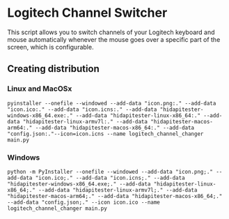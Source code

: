 # Logitech Channel Switcher

This script allows you to switch channels of your Logitech keyboard and mouse automatically whenever the mouse goes over a specific part of the screen, which is configurable.

## Creating distribution

### Linux and MacOSx
```
pyinstaller --onefile --windowed --add-data "icon.png:." --add-data "icon.ico:." --add-data "icon.icns:." --add-data "hidapitester-windows-x86_64.exe:." --add-data "hidapitester-linux-x86_64:." --add-data "hidapitester-linux-armv7l:." --add-data "hidapitester-macos-arm64:." --add-data "hidapitester-macos-x86_64:." --add-data "config.json:."--icon=icon.icns --name logitech_channel_changer main.py
```

### Windows
```
python -m PyInstaller --onefile --windowed --add-data "icon.png;." --add-data "icon.ico;." --add-data "icon.icns;." --add-data "hidapitester-windows-x86_64.exe;." --add-data "hidapitester-linux-x86_64;." --add-data "hidapitester-linux-armv7l;." --add-data "hidapitester-macos-arm64;." --add-data "hidapitester-macos-x86_64;." --add-data "config.json;." --icon icon.ico --name logitech_channel_changer main.py
```
